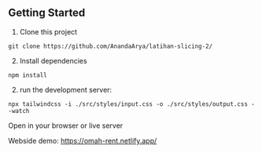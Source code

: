 
## Getting Started

1. Clone this project
```
git clone https://github.com/AnandaArya/latihan-slicing-2/
```
2. Install dependencies
```
npm install
```
2. run the development server:

```
npx tailwindcss -i ./src/styles/input.css -o ./src/styles/output.css --watch
```

Open in your browser or live server

Webside demo: https://omah-rent.netlify.app/


